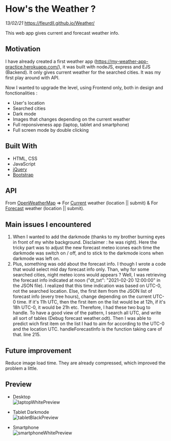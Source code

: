 # How's the Weather ? 
*13/02/21*
https://fleurdll.github.io/Weather/

This web app gives current and forecast weather info.

## Motivation
I have already created a first weather app (https://my-weather-app-practice.herokuapp.com/), it was built with nodeJS, express and EJS (Backend). It only gives current weather for the searched cities. It was my first play around with API.

Now I wanted to upgrade the level, using Frontend only, both in design and fonctionalities :
- User's location
- Searched cities
- Dark mode 
- Images that changes depending on the current weather
- Full reponsiveness app (laptop, tablet and smartphone)
- Full screen mode by double clicking

## Built With
- HTML, CSS
- JavaScript
- [jQuery](https://jquery.com/)
- [Bootstrap](https://getbootstrap.com/)

## API
From [OpenWeatherMap](https://openweathermap.org/) => 
For [Current](https://openweathermap.org/current) weather (location || submit)  &
For [Forecast](https://openweathermap.org/forecast5) weather (location || submit).

## Main issues I encountered 
1. When I wanted to add the darkmode (thanks to my brother burning eyes in front of my white background. Disclaimer : he was right). Here the tricky part was to adjust the new forecast meteo icones each time the darkmode was switch on / off, and to stick to the darkmode icons when darkmode was left on. 
2. Plus, something was odd about the forecast info. I though I wrote a code that would select mid day forecast info only. Than, why for some searched cities, night meteo icons would appears ?
Well, I was retrieving the forecast info indicated at noon ("dt_txt": "2021-02-20 12:00:00" in the JSON file). I realized that this time indication was based on UTC-0, not the searched location. Else, the first item from the JSON list of forecast info (every tree hours), change depending on the current UTC-0 time. If it's 11h UTC, then the first item on the list would be at 12h, if it's 18h UTC-0, it would be 21h etc. 
Therefore, I had these two bug to handle. To have a good view of the pattern, I search all UTC, and write all sort of tables (Debug forecast weather.odt). Then I was able to predict wich first item on the list I had to aim for according to the UTC-0 and the location UTC. handleForecastInfo is the function taking care of that. line 215.

## Future improvement 
Reduce image load time. They are already compressed, which improved the problem a little.

## Preview
- Desktop <br>
![laptopWhitePreview](https://user-images.githubusercontent.com/75179031/108050975-9c790600-704a-11eb-949e-0ac22489d15c.png)
- Tablet Darkmode <br>
![tabletBlackPreview](https://user-images.githubusercontent.com/75179031/108050980-9daa3300-704a-11eb-9b1c-3feaad3f0277.png)

- Smartphone <br>
![smartphoneWhitePreview](https://user-images.githubusercontent.com/75179031/108050978-9d119c80-704a-11eb-9e69-3e90dec1c737.jpg)
